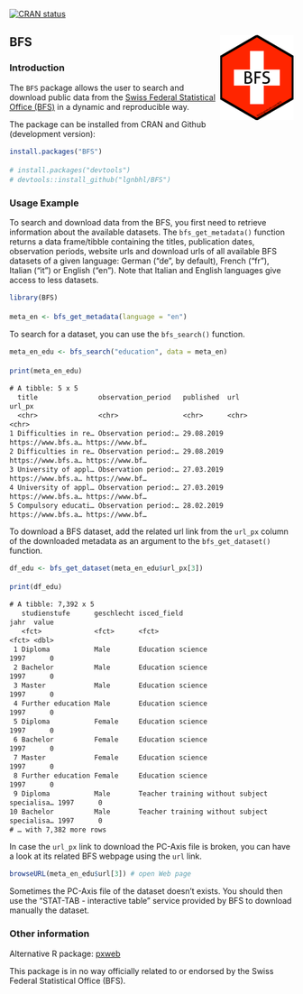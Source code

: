 <!-- badges: start -->
[![CRAN
status](https://www.r-pkg.org/badges/version/BFS)](https://CRAN.R-project.org/package=BFS)
<!-- badges: end -->

BFS <img src="man/figures/logo.png" align="right" />
----------------------------------------------------

### Introduction

The `BFS` package allows the user to search and download public data
from the
<a href="https://www.bfs.admin.ch/bfs/en/home.html" target="_blank">Swiss Federal Statistical Office (BFS)</a>
in a dynamic and reproducible way.

The package can be installed from CRAN and Github (development version):

``` r
install.packages("BFS")

# install.packages("devtools")
# devtools::install_github("lgnbhl/BFS")
```

### Usage Example

To search and download data from the BFS, you first need to retrieve
information about the available datasets. The `bfs_get_metadata()`
function returns a data frame/tibble containing the titles, publication
dates, observation periods, website urls and download urls of all
available BFS datasets of a given language: German (“de”, by default),
French (“fr”), Italian (“it”) or English (“en”). Note that Italian and
English languages give access to less datasets.

``` r
library(BFS)

meta_en <- bfs_get_metadata(language = "en")
```

To search for a dataset, you can use the `bfs_search()` function.

``` r
meta_en_edu <- bfs_search("education", data = meta_en)

print(meta_en_edu)
```

    # A tibble: 5 x 5
      title               observation_period   published  url                url_px         
      <chr>               <chr>                <chr>      <chr>              <chr>          
    1 Difficulties in re… Observation period:… 29.08.2019 https://www.bfs.a… https://www.bf…
    2 Difficulties in re… Observation period:… 29.08.2019 https://www.bfs.a… https://www.bf…
    3 University of appl… Observation period:… 27.03.2019 https://www.bfs.a… https://www.bf…
    4 University of appl… Observation period:… 27.03.2019 https://www.bfs.a… https://www.bf…
    5 Compulsory educati… Observation period:… 28.02.2019 https://www.bfs.a… https://www.bf…

To download a BFS dataset, add the related url link from the `url_px`
column of the downloaded metadata as an argument to the
`bfs_get_dataset()` function.

``` r
df_edu <- bfs_get_dataset(meta_en_edu$url_px[3])

print(df_edu)
```

    # A tibble: 7,392 x 5
       studienstufe      geschlecht isced_field                                  jahr  value
       <fct>             <fct>      <fct>                                        <fct> <dbl>
     1 Diploma           Male       Education science                            1997      0
     2 Bachelor          Male       Education science                            1997      0
     3 Master            Male       Education science                            1997      0
     4 Further education Male       Education science                            1997      0
     5 Diploma           Female     Education science                            1997      0
     6 Bachelor          Female     Education science                            1997      0
     7 Master            Female     Education science                            1997      0
     8 Further education Female     Education science                            1997      0
     9 Diploma           Male       Teacher training without subject specialisa… 1997      0
    10 Bachelor          Male       Teacher training without subject specialisa… 1997      0
    # … with 7,382 more rows

In case the `url_px` link to download the PC-Axis file is broken, you
can have a look at its related BFS webpage using the `url` link.

``` r
browseURL(meta_en_edu$url[3]) # open Web page
```

Sometimes the PC-Axis file of the dataset doesn’t exists. You should
then use the “STAT-TAB - interactive table” service provided by BFS to
download manually the dataset.

### Other information

Alternative R package:
<a href="https://github.com/rOpenGov/pxweb" target="_blank">pxweb</a>

This package is in no way officially related to or endorsed by the Swiss
Federal Statistical Office (BFS).
